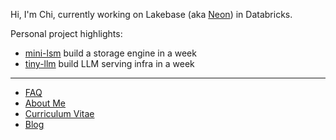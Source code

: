 Hi, I'm Chi, currently working on Lakebase (aka [Neon](https://neon.com)) in Databricks.

Personal project highlights:

- [mini-lsm](https://github.com/skyzh/mini-lsm) build a storage engine in a week
- [tiny-llm](https://github.com/skyzh/tiny-llm) build LLM serving infra in a week

<!--
Fuku Tea closing on August...
- You can sponsor me to build better database systems, craft wonderful education materials, and explore how the Rust programming language fits in the database world.
- ... by buying me [bubble tea in Pittsburgh](https://www.toasttab.com/fuku-tea/giftcards), which makes me productive when coding.
-->

---

* [FAQ](https://www.skyzh.dev)
* [About Me](https://www.skyzh.dev/pages/about/)
* [Curriculum Vitae](https://skyzh.github.io/files/cv.pdf)
* [Blog](https://www.skyzh.dev/blog)
